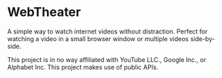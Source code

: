 # WebTheater

A simple way to watch internet videos without distraction. Perfect for watching
a video in a small browser window or multiple videos side-by-side.

This project is in no way affiliated with YouTube LLC., Google Inc., or Alphabet
Inc. This project makes use of public APIs.
